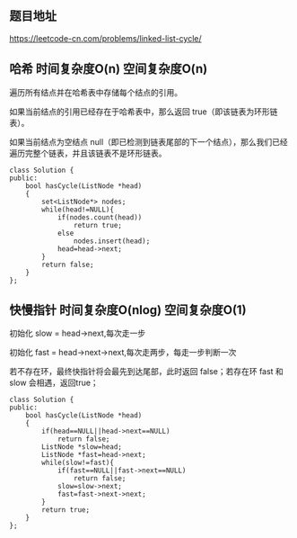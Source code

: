 ## 题目地址
https://leetcode-cn.com/problems/linked-list-cycle/

## 哈希 时间复杂度O(n) 空间复杂度O(n)
遍历所有结点并在哈希表中存储每个结点的引用。

如果当前结点的引用已经存在于哈希表中，那么返回 true（即该链表为环形链表）。

如果当前结点为空结点 null（即已检测到链表尾部的下一个结点），那么我们已经遍历完整个链表，并且该链表不是环形链表。

```
class Solution {
public:
    bool hasCycle(ListNode *head) 
    {
        set<ListNode*> nodes;
        while(head!=NULL){
            if(nodes.count(head))
                return true;
            else
                nodes.insert(head);
            head=head->next;
        }
        return false;
    }
};
```

## 快慢指针 时间复杂度O(nlog) 空间复杂度O(1)
初始化 slow = head->next,每次走一步

初始化 fast = head->next->next,每次走两步，每走一步判断一次

若不存在环，最终快指针将会最先到达尾部，此时返回 false；若存在环 fast 和 slow 会相遇，返回true；


```
class Solution {
public:
    bool hasCycle(ListNode *head) 
    {
        if(head==NULL||head->next==NULL) 
            return false;
        ListNode *slow=head;
        ListNode *fast=head->next;
        while(slow!=fast){
            if(fast==NULL||fast->next==NULL) 
                return false;
            slow=slow->next;
            fast=fast->next->next;
        }
        return true;
    }
};
```
